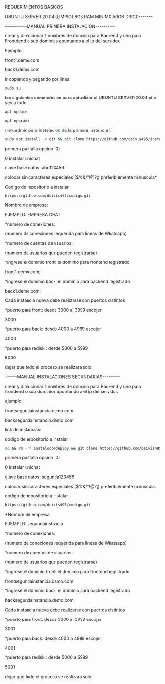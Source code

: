 REQUERIMIENTOS BASICOS

UBUNTU SERVER 20.04 (LIMPIO)
8GB RAM MINIMO
50GB DISCO-------

-----------MANUAL PRIMERA INSTALACION---------- 

crear y direccionar 1 nombres de dominio para Backend y uno para Frontdend o sub dominios apuntando a el ip del servidor.

Ejemplo: 

front1.demo.com

back1.demo.com

ir copiando y pegando por linea 

```bash
sudo su
```

los siguientes comandos es para actualizar el UBUNTU SERVER 20.04
si o yes a todo.

```bash
apt update
```
```bash
apt upgrade
```

(link admin para instalacion de la primera instancia ):
 
```bash
sudo apt install -y git && git clone https://github.com/deivis495/instalodordeploy.git && sudo chmod -R 777 instalodordeploy && cd instalodordeploy&& sudo ./install_primaria
```



primera pantalla opcion (0)

0 instalar unichat 

clave base datos: abc123456

colocar sin caracteres especiales ($%&/"!@?¡) preferiblemente minuscula*

Codigo de repositorio a instalar
```bash
https://github.com/deivis495/codigo.git
```
 
Nombre de empresa: 

EJEMPLO: EMPRESA CHAT

*numero de conexiones: 

(numero de conexiones requerida para lineas de Whatsapp)

*numero de cuentas de usuarios:

(numero de usuarios que pueden registrarse)

*ingrese el dominio front: el dominio para frontend registrado 

front1.demo.com;

*ingrese el dominio back: el dominio para backend registrado

back1.demo.com;

Cada instancia nueva debe realizarse con puertos distintos

*puerto para front: desde 3000 al 3999 escojer

3000

*puerto para back: desde 4000 a 4999 escojer

4000

*puerto para redisk : desde 5000 a 5999

5000

dejar que todo el proceso se realizara solo:







------MANUAL INSTALACIONES SECUNDARIAS---------


crear y direccionar 1 nombres de dominio para Backend y uno para frondend o sub dominios apuntando a el ip del servidor.

ejemplo: 

frontsegundainstancia.demo.com

backsegundainstancia.demo.com

link de instancias: 

codigo de repositorio a instalar
```bash
cd && rm -rf instalodordeploy && git clone https://github.com/deivis495/instalodordeploy.git && sudo chmod -R 777 instalodordeploy && cd instalodordeploy && sudo ./install_instancia

```


primera pantalla opcion (0)

0 instalar unichat 

clave base datos: segunda123456

colocar sin caracteres especiales ($%&/"!@?¡) preferiblemente minuscula.

codigo de repositorio a instalar
```bash
https://github.com/deivis495/codigo.git
``` 
*Nombre de empresa: 

EJEMPLO: segundainstancia

*numero de conexiones:

(numero de conexiones requerida para lineas de Whatsapp)

*numero de cuentas de usuarios:

(numero de usuarios que pueden registrarse)

*ingrese el dominio front: el dominio para frontend registrado 

frontsegundainstancia.demo.com

*ingrese el dominio back: el dominio para backend registrado

backsegundainstancia.demo.com

Cada instancia nueva debe realizarse con puertos distintos

*puerto para front: desde 3000 al 3999 escojer

3001

*puerto para back: desde 4000 a 4999 escojer

4001

*puerto para redisk : desde 5000 a 5999

5001

dejar que todo el proceso se realizara solo:

